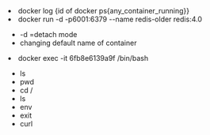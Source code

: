 <li>docker log {id of docker ps{any_container_running}}</li>

<li>docker run -d -p6001:6379 --name redis-older redis:4.0</li>

 - -d =detach mode
 - changing default name of container

<li>docker exec -it 6fb8e6139a9f /bin/bash</li>

- ls
- pwd
- cd /
- ls
- env
- exit
- curl

